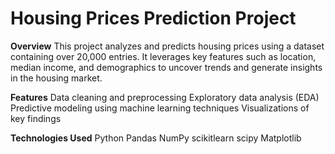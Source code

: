 # Housing Prices Prediction Project
**Overview**
This project analyzes and predicts housing prices using a dataset containing over 20,000 entries. It leverages key features such as location, median income, and demographics to uncover trends and generate insights in the housing market.

**Features**
Data cleaning and preprocessing
Exploratory data analysis (EDA)
Predictive modeling using machine learning techniques
Visualizations of key findings

**Technologies Used**
Python
Pandas
NumPy
scikitlearn
scipy
Matplotlib

